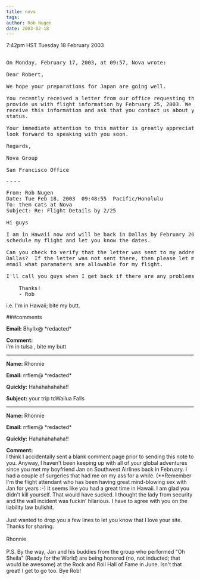 ```yaml
---
title: nova
tags: 
author: Rob Nugen
date: 2003-02-18
---
```


<p class=date>7:42pm HST Tuesday 18 February 2003</p>

<pre>

On Monday, February 17, 2003, at 09:57, Nova wrote:

Dear Robert,

We hope your preparations for Japan are going well.

You recently received a letter from our office requesting that you
provide us with flight information by February 25, 2003. We have yet to
receive this information and ask that you contact us about your
status.

Your immediate attention to this matter is greatly appreciated. We
look forward to speaking with you soon.

Regards,

Nova Group

San Francisco Office
</pre>

<p>- - - -</p>

<pre>
From: Rob Nugen <rob@robnugen.com>
Date: Tue Feb 18, 2003  09:48:55  Pacific/Honolulu
To: them cats at Nova
Subject: Re: Flight Details by 2/25

Hi guys

I am in Hawaii now and will be back in Dallas by February 20.  I will
schedule my flight and let you know the dates.

Can you check to verify that the letter was sent to my address in
Dallas?  If the letter was not sent there, then please let me know via
email what paramaters are allowable for my flight.

I'll call you guys when I get back if there are any problems.

	Thanks!
	- Rob
</pre>

<p>i.e.  I'm in Hawaii; bite my butt.</p>

###comments

<p><b>Email:</b> Bhyllx@ *redacted*

<p><b>Comment:</b>
<br>i'm in tulsa , bite my butt

<p><hr></p>


<p><b>Name:</b> Rhonnie

<p><b>Email:</b> rrflem@ *redacted*

<p><b>Quickly:</b> Hahahahahaha!!

<p><b>Subject:</b> your trip toWailua Falls

<p><hr></p>


<p><b>Name:</b> Rhonnie

<p><b>Email:</b> rrflem@ *redacted*

<p><b>Quickly:</b> Hahahahahaha!!

<p><b>Comment:</b>
<br>I think I accidentally sent a blank comment page prior to sending this note to you.  Anyway, I haven't been keeping up with all of your global adventures since you met my boyfriend Jan on Southwest Airlines back in February.  I had a couple of surgeries that had me on my ass for a while.  (**Remember I'm the flight attendant who has been having great mind-blowing sex with Jan for years :-)  It seems like you had a great time in Hawaii.  I am glad you didn't kill yourself.  That would have sucked.  I thought the lady from security and the wall incident was fuckin' hilarious.  I have to agree with you on the liability law bullshit. <br>
<br>
Just wanted to drop you a few lines to let you know that I love your site.  Thanks for sharing.<br>
<br>
Rhonnie<br>
<br>
P.S.  By the way, Jan and his buddies from the group who performed "Oh Sheila" (Ready for the World) are being honored (no, not inducted; that would be awesome) at the Rock and Roll Hall of Fame in June. Isn't that great!  I get to go too.  Bye Rob!
